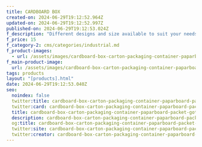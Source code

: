 ```yaml
---
title: CARDBOARD BOX
created-on: 2024-06-29T19:12:52.964Z
updated-on: 2024-06-29T19:12:52.997Z
published-on: 2024-06-29T19:12:53.024Z
f_description: "Different designs and size available to suit your needs. "
f_price: 15
f_category-2: cms/categories/industrial.md
f_product-images:
  - url: /assets/images/cardboard-box-carton-packaging-container-paparboard-packet-gotogh-ghana-accra.jpg
f_main-product-image:
  url: /assets/images/cardboard-box-carton-packaging-container-paparboard-packet-gotogh-ghana-accra-1.jpg
tags: products
layout: "[products].html"
date: 2024-06-29T19:12:53.040Z
seo:
  noindex: false
  twitter:title: cardboard-box-carton-packaging-container-paparboard-packet-gotogh-ghana-accra
  twitter:card: cardboard-box-carton-packaging-container-paparboard-packet-gotogh-ghana-accra
  title: cardboard-box-carton-packaging-container-paparboard-packet-gotogh-ghana-accra
  description: cardboard-box-carton-packaging-container-paparboard-packet-gotogh-ghana-accra
  og:title: cardboard-box-carton-packaging-container-paparboard-packet-gotogh-ghana-accra
  twitter:site: cardboard-box-carton-packaging-container-paparboard-packet-gotogh-ghana-accra
  twitter:creator: cardboard-box-carton-packaging-container-paparboard-packet-gotogh-ghana-accra
---
```

